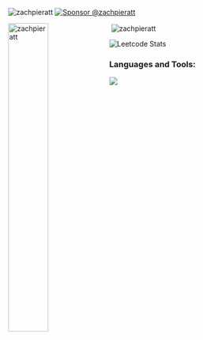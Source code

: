 <p align="left"> <img src="https://komarev.com/ghpvc/?username=zachpieratt&label=Profile%20views&color=0e75b6&style=flat" alt="zachpieratt" /> <a href="https://github.com/sponsors/zachpieratt" target="_blank">
  <img src="https://img.shields.io/static/v1?label=Sponsor&message=%E2%9D%A4&logo=GitHub&color=%23fe8e86" alt="Sponsor @zachpieratt" />
</a>

</p>


<p><img width=40% align="left" src="https://github-readme-stats.vercel.app/api/top-langs/?username=zachpieratt&layout=compact&theme=great-gatsby" alt="zachpieratt" /></p>

<p>&nbsp;<img align="center" src="https://github-readme-stats-hazel-iota.vercel.app/api?username=zachpieratt&show_icons=true&locale=en&theme=great-gatsby" alt="zachpieratt" /></p>

![Leetcode Stats](https://leetcard.jacoblin.cool/zachpieratt)

<h3 align="left">Languages and Tools:</h3>
<img src="https://skillicons.dev/icons?i=js,html,css,arduino,aws,bash,linux,docker,electron,git,mongodb,nodejs,react,svelte,threejs,ts,vite,powershell,postgres,mysql&perline=20">






